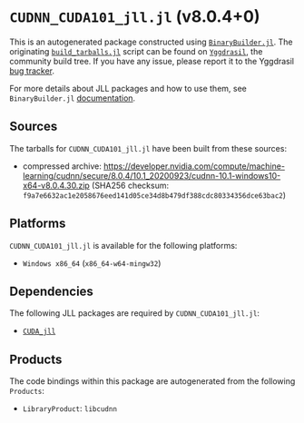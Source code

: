 # `CUDNN_CUDA101_jll.jl` (v8.0.4+0)

This is an autogenerated package constructed using [`BinaryBuilder.jl`](https://github.com/JuliaPackaging/BinaryBuilder.jl). The originating [`build_tarballs.jl`](https://github.com/JuliaPackaging/Yggdrasil/blob/08f84bdfb817fb2fc0419bd98e490fc7d19cb798/C/CUDNN/CUDNN_CUDA101/build_tarballs.jl) script can be found on [`Yggdrasil`](https://github.com/JuliaPackaging/Yggdrasil/), the community build tree.  If you have any issue, please report it to the Yggdrasil [bug tracker](https://github.com/JuliaPackaging/Yggdrasil/issues).

For more details about JLL packages and how to use them, see `BinaryBuilder.jl` [documentation](https://juliapackaging.github.io/BinaryBuilder.jl/dev/jll/).

## Sources

The tarballs for `CUDNN_CUDA101_jll.jl` have been built from these sources:

* compressed archive: https://developer.nvidia.com/compute/machine-learning/cudnn/secure/8.0.4/10.1_20200923/cudnn-10.1-windows10-x64-v8.0.4.30.zip (SHA256 checksum: `f9a7e6632ac1e2058676eed141d05ce34d8b479df388cdc80334356dce63bac2`)

## Platforms

`CUDNN_CUDA101_jll.jl` is available for the following platforms:

* `Windows x86_64` (`x86_64-w64-mingw32`)

## Dependencies

The following JLL packages are required by `CUDNN_CUDA101_jll.jl`:

* [`CUDA_jll`](https://github.com/JuliaBinaryWrappers/CUDA_jll.jl)

## Products

The code bindings within this package are autogenerated from the following `Products`:

* `LibraryProduct`: `libcudnn`
